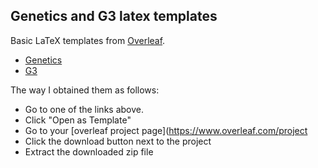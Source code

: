 ## Genetics and G3 latex templates

Basic LaTeX templates from [Overleaf](https://www.overleaf.com).

- [Genetics](https://www.overleaf.com/latex/templates/template-for-preparing-your-submission-to-genetics-using-overleaf/stmpddtqcxtx#.V4-f0pMrKRt)
- [G3](https://www.overleaf.com/latex/templates/template-for-preparing-your-submission-to-g3-genes-genomes-genetics-using-overleaf/vffkrpmjrcgf#.V4-f7JMrKRs)

The way I obtained them as follows:

- Go to one of the links above.
- Click "Open as Template"
- Go to your [overleaf project page](https://www.overleaf.com/project
- Click the download button next to the project
- Extract the downloaded zip file
